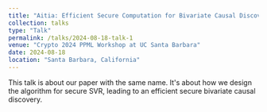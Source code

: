 ```yaml
---
title: "Aitia: Efficient Secure Computation for Bivariate Causal Discovery"
collection: talks
type: "Talk"
permalink: /talks/2024-08-18-talk-1
venue: "Crypto 2024 PPML Workshop at UC Santa Barbara"
date: 2024-08-18
location: "Santa Barbara, California"
---
```


This talk is about our paper with the same name. It's about how we design the algorithm for secure SVR, leading to an efficient secure bivariate causal discovery. 